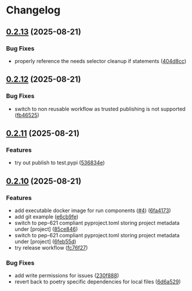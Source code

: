 # Changelog

## [0.2.13](https://github.com/zalf-rpm/mas_python_fbp/compare/v0.2.12...v0.2.13) (2025-08-21)


### Bug Fixes

* properly reference the needs selector cleanup if statements ([404d8cc](https://github.com/zalf-rpm/mas_python_fbp/commit/404d8cc4d616f9d8c577d91b3791e3fce9a508a7))

## [0.2.12](https://github.com/zalf-rpm/mas_python_fbp/compare/v0.2.11...v0.2.12) (2025-08-21)


### Bug Fixes

* switch to non reusable workflow as trusted publishing is not supported ([fb46525](https://github.com/zalf-rpm/mas_python_fbp/commit/fb4652583ac92db25f6ffa8220f9716575d46152))

## [0.2.11](https://github.com/zalf-rpm/mas_python_fbp/compare/v0.2.10...v0.2.11) (2025-08-21)


### Features

* try out publish to test.pypi ([536834e](https://github.com/zalf-rpm/mas_python_fbp/commit/536834e3fac04a7abcddbb46ad901c3f375eaaf5))

## [0.2.10](https://github.com/zalf-rpm/mas_python_fbp/compare/v0.2.9...v0.2.10) (2025-08-21)


### Features

* add executable docker image for run components ([#4](https://github.com/zalf-rpm/mas_python_fbp/issues/4)) ([6fa4173](https://github.com/zalf-rpm/mas_python_fbp/commit/6fa4173d41db1fe63af71321a7abe5054bce50d1))
* add git example ([e6cb9fe](https://github.com/zalf-rpm/mas_python_fbp/commit/e6cb9fe8578136e46e01a9c8a77cb5a874537cb3))
* switch to pep-621 compliant pyproject.toml storing project metadata under [project] ([85ce846](https://github.com/zalf-rpm/mas_python_fbp/commit/85ce8463c4967ec3b276c1f5bb9cee528e34f53b))
* switch to pep-621 compliant pyproject.toml storing project metadata under [project] ([6feb55d](https://github.com/zalf-rpm/mas_python_fbp/commit/6feb55d61fc2615b500c2fffb3d4683caf2ea8bb))
* try release workflow ([fc76f27](https://github.com/zalf-rpm/mas_python_fbp/commit/fc76f27c54433d9fb9fac407a26d0ac4894f2c38))


### Bug Fixes

* add write permissions for issues ([230f888](https://github.com/zalf-rpm/mas_python_fbp/commit/230f888c83de1f98e1b35d2c0392ccba4c2b56c2))
* revert back to poetry specific dependencies for local files ([6d6a529](https://github.com/zalf-rpm/mas_python_fbp/commit/6d6a5296a0674cc33aa0d4fcbaad89630d41a97e))
